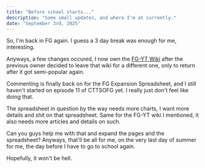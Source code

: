 ```yaml
---
title: "Before school starts..."
description: "Some small updates, and where I'm at currently."
date: "September 3rd, 2025"
---
```


So, I'm back in FG again. I guess a 3 day break was enough for me, interesting.

Anyways, a few changes occured, I now own the [FG-YT Wiki](https://fgyt.fandom.com/wiki/The_Numerical_Storage_Wiki) after the previous owner decided to leave that wiki for a different one, only to return after it got semi-popular again.

Commenting is finally back on for the FG Expansion Spreadsheet, and I still haven't started on episode 11 of CTTSOFG yet. I really just don't feel like doing that.

The spreadsheet in question by the way needs more charts, I want more details and shit on that spreadsheet. Same for the FG-YT wiki I mentioned, it also needs more articles and details on such.

Can you guys help me with that and expand the pages and the spreadsheet? Anyways, that'll be all for me, on the very last day of summer for me, the day before I have to go to school again.

Hopefully, it won't be hell.